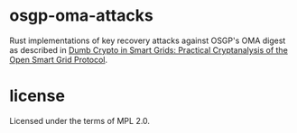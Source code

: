 # osgp-oma-attacks

Rust implementations of key recovery attacks against OSGP's OMA digest as described in
[Dumb Crypto in Smart Grids: Practical Cryptanalysis of the Open Smart Grid Protocol](https://eprint.iacr.org/2015/428.pdf).

# license

Licensed under the terms of MPL 2.0.
